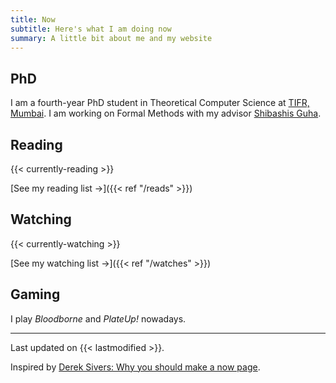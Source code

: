 ```yaml
---
title: Now 
subtitle: Here's what I am doing now
summary: A little bit about me and my website
---
```



## PhD

I am a fourth-year PhD student in Theoretical Computer Science at [TIFR, Mumbai](https://www.tcs.tifr.res.in/).
I am working on Formal Methods with my advisor [Shibashis Guha](https://www.tifr.res.in/~shibashis.guha/).


## Reading
{{< currently-reading >}}

[See my reading list &#8594;]({{< ref "/reads" >}})

## Watching
{{< currently-watching >}}

[See my watching list &#8594;]({{< ref "/watches" >}})

## Gaming

I play _Bloodborne_ and _PlateUp!_ nowadays. 

---

Last updated on {{< lastmodified >}}.  

Inspired by [Derek Sivers: Why you should make a now page](https://sive.rs/now).
